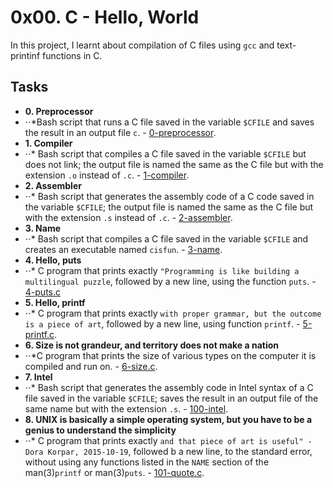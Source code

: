 # 0x00. C - Hello, World
In this project, I learnt about compilation of C files using `gcc` and text-printinf functions in C.

## Tasks
* **0. Preprocessor**
* ⋅⋅*Bash script that runs a C file saved in the variable `$CFILE` and saves the result in an output file `c`. - [0-preprocessor](https://github.com/akinyiliz/alx-low_level_programming/blob/master/0x00-hello_world/0-preprocessor).
* **1. Compiler**
* ⋅⋅* Bash script that compiles a C file saved in the variable `$CFILE` but does not link; the output file is named the same as the C file but with the extension `.o` instead of `.c`. - [1-compiler](https://github.com/akinyiliz/alx-low_level_programming/blob/master/0x00-hello_world/1-compiler).
* **2. Assembler**
* ⋅⋅* Bash script that generates the assembly code of a C code saved in the variable `$CFILE`; the output file is named the same as the C file but with the extension `.s` instead of `.c`. - [2-assembler](https://github.com/akinyiliz/alx-low_level_programming/blob/master/0x00-hello_world/2-assembler).
* **3. Name**
* ⋅⋅* Bash script that compiles a C file saved in the variable `$CFILE` and creates an executable named `cisfun`. - [3-name](https://github.com/akinyiliz/alx-low_level_programming/blob/master/0x00-hello_world/3-name).
* **4. Hello, puts**
* ⋅⋅* C program that prints exactly `"Programming is like building a multilingual puzzle`, followed by a new line, using the function `puts`. - [4-puts.c](https://github.com/akinyiliz/alx-low_level_programming/blob/master/0x00-hello_world/4-puts.c)
* **5. Hello, printf**
* ⋅⋅* C program that prints exactly `with proper grammar, but the outcome is a piece of art`, followed by a new line, using function `printf`. - [5-printf.c](https://github.com/akinyiliz/alx-low_level_programming/blob/master/0x00-hello_world/5-printf.c).
* **6. Size is not grandeur, and territory does not make a nation**
* ⋅⋅*C program that prints the size of various types on the computer it is compiled and run on. - [6-size.c](https://github.com/akinyiliz/alx-low_level_programming/blob/master/0x00-hello_world/6-size.c).
* **7. Intel**
* ⋅⋅* Bash script that generates the assembly code in Intel syntax of a C file saved in the variable `$CFILE`; saves the result in an output file of the same name but with the extension `.s`. - [100-intel](https://github.com/akinyiliz/alx-low_level_programming/blob/master/0x00-hello_world/100-intel).
* **8. UNIX is basically a simple operating system, but you have to be a genius to understand the simplicity**
* ⋅⋅* C program that prints exactly `and that piece of art is useful" - Dora Korpar, 2015-10-19`, followed b a new line, to the standard error, without using any functions listed in the `NAME` section of the man(3)`printf` or man(3)`puts`. - [101-quote.c](https://github.com/akinyiliz/alx-low_level_programming/blob/master/0x00-hello_world/101-quote.c).
